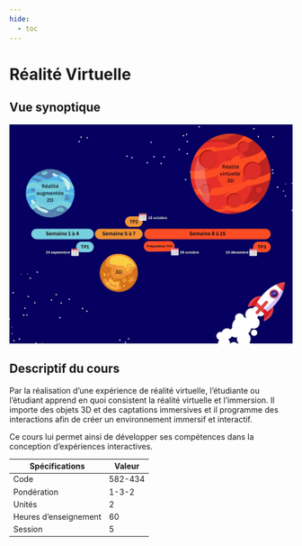 ```yaml
---
hide:
  - toc
---
```


# Réalité Virtuelle

## Vue synoptique
<img src="images/vueSynoptique.jpg">

## Descriptif du cours

Par la réalisation d’une expérience de réalité virtuelle, l’étudiante ou l’étudiant apprend en quoi consistent la réalité virtuelle et l’immersion. Il importe des objets 3D et des captations immersives et il programme des interactions afin de créer un environnement immersif et interactif. 

Ce cours lui permet ainsi de développer ses compétences dans la conception d’expériences interactives.

| Spécifications        | Valeur  |
| --------------------- | ------- |
| Code                  | 582-434 |
| Pondération           | 1-3-2   |
| Unités                | 2       |
| Heures d’enseignement | 60      |
| Session               | 5       |


